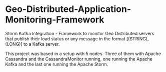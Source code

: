 Geo-Distributed-Application-Monitoring-Framework
================================================

Storm Kafka Integration - Framework to monitor Geo Distributed servers that publish their load status or any message in the format [(STRING),(LONG)] to a Kafka server.

This project was based in a setup with 5 nodes. Three of them with Apache Cassandra and the CassandraMonitor running, one running the Apache Kafka and the last one running the Apache Storm.




